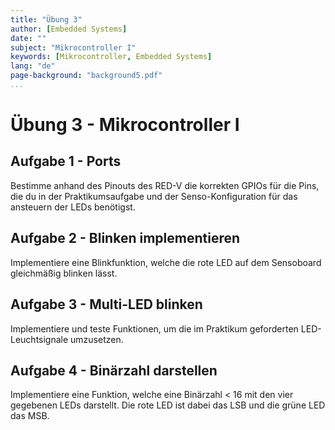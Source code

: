 ```yaml
---
title: "Übung 3"
author: [Embedded Systems]
date: ""
subject: "Mikrocontroller I"
keywords: [Mikrocontroller, Embedded Systems]
lang: "de"
page-background: "background5.pdf"
...
```


# Übung 3 - Mikrocontroller I
## Aufgabe 1 - Ports

Bestimme anhand des Pinouts des RED-V die korrekten GPIOs für die Pins, die du in der Praktikumsaufgabe und der Senso-Konfiguration für das ansteuern der LEDs benötigst.

## Aufgabe 2 - Blinken implementieren
Implementiere eine Blinkfunktion, welche die rote LED auf dem Sensoboard gleichmäßig blinken lässt.

## Aufgabe 3 - Multi-LED blinken
Implementiere und teste Funktionen, um die im Praktikum geforderten LED-Leuchtsignale umzusetzen.

## Aufgabe 4 - Binärzahl darstellen
Implementiere eine Funktion, welche eine Binärzahl < 16 mit den vier gegebenen LEDs darstellt. Die rote LED ist dabei das LSB und die grüne LED das MSB. 


